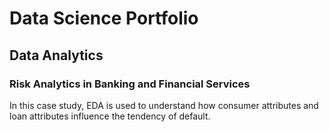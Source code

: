
# Data Science Portfolio

## Data Analytics

### Risk Analytics in Banking and Financial Services

In this case study, EDA is used to understand how consumer attributes and loan attributes influence the tendency of default.

